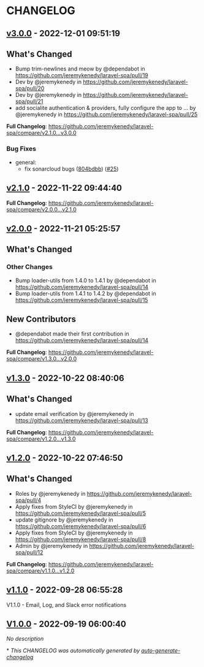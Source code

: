# CHANGELOG

## [v3.0.0](https://github.com/jeremykenedy/laravel-spa/releases/tag/v3.0.0) - 2022-12-01 09:51:19

## What's Changed
* Bump trim-newlines and meow by @dependabot in https://github.com/jeremykenedy/laravel-spa/pull/19
* Dev by @jeremykenedy in https://github.com/jeremykenedy/laravel-spa/pull/20
* Dev by @jeremykenedy in https://github.com/jeremykenedy/laravel-spa/pull/21
* add socialite authentication & providers, fully configure the app to … by @jeremykenedy in https://github.com/jeremykenedy/laravel-spa/pull/25


**Full Changelog**: https://github.com/jeremykenedy/laravel-spa/compare/v2.1.0...v3.0.0

### Bug Fixes

- general:
  - fix sonarcloud bugs ([804bdbb](https://github.com/jeremykenedy/laravel-spa/commit/804bdbb6daeed695dfce4dc9e8e4abbdd7886df3)) ([#25](https://github.com/jeremykenedy/laravel-spa/pull/25))

## [v2.1.0](https://github.com/jeremykenedy/laravel-spa/releases/tag/v2.1.0) - 2022-11-22 09:44:40

<!-- Release notes generated using configuration in .github/release.yml at master -->



**Full Changelog**: https://github.com/jeremykenedy/laravel-spa/compare/v2.0.0...v2.1.0

## [v2.0.0](https://github.com/jeremykenedy/laravel-spa/releases/tag/v2.0.0) - 2022-11-21 05:25:57

<!-- Release notes generated using configuration in .github/release.yml at master -->

## What's Changed
### Other Changes
* Bump loader-utils from 1.4.0 to 1.4.1 by @dependabot in https://github.com/jeremykenedy/laravel-spa/pull/14
* Bump loader-utils from 1.4.1 to 1.4.2 by @dependabot in https://github.com/jeremykenedy/laravel-spa/pull/15

## New Contributors
* @dependabot made their first contribution in https://github.com/jeremykenedy/laravel-spa/pull/14

**Full Changelog**: https://github.com/jeremykenedy/laravel-spa/compare/v1.3.0...v2.0.0

## [v1.3.0](https://github.com/jeremykenedy/laravel-spa/releases/tag/v1.3.0) - 2022-10-22 08:40:06

## What's Changed
* update email verification by @jeremykenedy in https://github.com/jeremykenedy/laravel-spa/pull/13


**Full Changelog**: https://github.com/jeremykenedy/laravel-spa/compare/v1.2.0...v1.3.0

## [v1.2.0](https://github.com/jeremykenedy/laravel-spa/releases/tag/v1.2.0) - 2022-10-22 07:46:50

## What's Changed
* Roles by @jeremykenedy in https://github.com/jeremykenedy/laravel-spa/pull/4
* Apply fixes from StyleCI by @jeremykenedy in https://github.com/jeremykenedy/laravel-spa/pull/5
* update gitignore by @jeremykenedy in https://github.com/jeremykenedy/laravel-spa/pull/6
* Apply fixes from StyleCI by @jeremykenedy in https://github.com/jeremykenedy/laravel-spa/pull/8
* Admin by @jeremykenedy in https://github.com/jeremykenedy/laravel-spa/pull/12


**Full Changelog**: https://github.com/jeremykenedy/laravel-spa/compare/v1.1.0...v1.2.0

## [v1.1.0](https://github.com/jeremykenedy/laravel-spa/releases/tag/v1.1.0) - 2022-09-28 06:55:28

V1.1.0 - Email, Log, and Slack error notifications

## [V1.0.0](https://github.com/jeremykenedy/laravel-spa/releases/tag/V1.0.0) - 2022-09-19 06:00:40

*No description*

\* *This CHANGELOG was automatically generated by [auto-generate-changelog](https://github.com/BobAnkh/auto-generate-changelog)*
